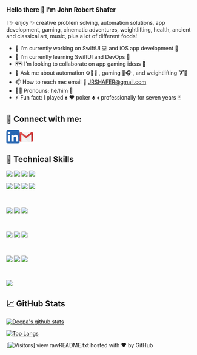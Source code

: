 <!--

Feel free to use my profile as a template. Cheers!

-->

### Hello there 👋 I'm **John Robert Shafer**
I ✨ enjoy ✨ creative problem solving, automation solutions, app development, gaming, cinematic adventures, weightlifting, health, ancient and classical art, music, plus a lot of different foods!

- 🔭 I’m currently working on SwiftUI 💻 and iOS app development 📳 
- 🌱 I’m currently learning SwiftUI and DevOps 🤖
- 🗺️ I’m looking to collaborate on app gaming ideas 🎲
- 💬 Ask me about automation ⚙️👩‍💻 , gaming 👾🎧 , and weightlifting 🏋️🥦
- 📫 How to reach me: email 📧 JRSHAFER@gmail.com
- 👨‍🚀 Pronouns: he/him 🕺
- ⚡ Fun fact: I played ♠️ ♥️ poker ♣️ ♦️ professionally for seven years 🃏


## 🤝 Connect with me:

<a href="https://www.linkedin.com/in/johnrobertshafer/"><img align="left" src="https://raw.githubusercontent.com/deepajarout/deepajarout/main/5296501_linkedin_network_linkedin logo_icon.png" alt="John Robert Shafer | LinkedIn" width="35px"/></a>

<a href="mailto:jrshafer@gmail.com"><img align="left" src="https://raw.githubusercontent.com/deepajarout/deepajarout/main/2993691_brand_brands_gmail_logo_logos_icon.png" alt="John Robert Shafer | Gmail" width="35px"/></a>

</br>
</br>


## 💼 Technical Skills

![](https://img.shields.io/badge/Code-Java-informational?style=flat&logo=openjdk&labelColor=lightgray&color=ED8B00&logoColor=ED8B00)
![](https://img.shields.io/badge/Code-Swift-informational?style=flat&logo=Swift&labelColor=lightgray&color=F05138&logoColor=F05138)
![](https://img.shields.io/badge/Code-Python-informational?style=flat&logo=Python&labelColor=lightgray&color=3776AB&logoColor=FFDF5A)
![](https://img.shields.io/badge/Code-Jenkins-informational?style=flat&logo=Jenkins&labelColor=lightgray&color=D24939&logoColor=D24939)

![](https://img.shields.io/badge/Code-Java-informational?style=flat&logo=openjdk&color=ED8B00&logoColor=ED8B00)
![](https://img.shields.io/badge/Code-Swift-informational?style=flat&logo=Swift&color=F05138&logoColor=F05138)
![](https://img.shields.io/badge/Code-Python-informational?style=flat&logo=Python&color=3776AB&logoColor=FFDF5A)
![](https://img.shields.io/badge/Code-Jenkins-informational?style=flat&logo=Jenkins&color=D24939&logoColor=D24939)

</br>

![](https://img.shields.io/badge/Style-Bootstrap-informational?style=flat&logo=Bootstrap&color=7952B3)
![](https://img.shields.io/badge/Style-CSS3-informational?style=flat&logo=CSS3&color=1572B6)
![](https://img.shields.io/badge/Style-styled--components-informational?style=flat&logo=styled-components&color=DB7093)

</br>

![](https://img.shields.io/badge/Tools-Figma-informational?style=flat&logo=Figma&color=F24E1E)
![](https://img.shields.io/badge/Tools-Git-informational?style=flat&logo=Git&color=F05032)
![](https://img.shields.io/badge/Tools-GitHub-informational?style=flat&logo=GitHub&color=181717)

</br>

![](https://img.shields.io/badge/TestingTools-cypress-informational?style=flat&logo=cypress&logoColor=058a5e)
![](https://img.shields.io/badge/TestingTools-jest-informational?style=flat&logo=jest&logoColor=white)
![](https://img.shields.io/badge/testingTools-mocha-informational?style=flat&logo=mocha&logoColor=white)

</br>

![](https://img.shields.io/badge/server-jenkins-informational?style=flat&logo=jenkins&logoColor=white)



## 📈 GitHub Stats 

[![Deepa's github stats](https://github-readme-stats.vercel.app/api?username=deepajarout)](https://github.com/deepajarout)

[![Top Langs](https://github-readme-stats.vercel.app/api/top-langs/?username=deepajarout&layout=compact)](https://github.com/deepajarout)

[![Visitors](https://visitor-badge.glitch.me/badge?page_id=deepajarout.deepajarout)]
view rawREADME.txt hosted with ❤ by GitHub
